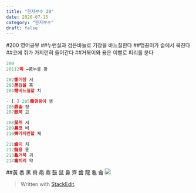 ```yaml
---
title: "한자부수 20"
date: 2020-07-15
category: "한자부수"
draft: false
---
```

#200 영어공부
##누런실과 검은바늘로 기장을 바느질한다
##맹꽁이가 솥에서 북친다
##코에 쥐가 가지런히 들어간다
##거북이와 용은 이빨로 피리를 분다
```js
200
20112획 →黃누를 황

202黍기장 서
203黑검을 흑
204黹바느질할 치

- [ ] 205黽맹꽁이 맹
206鼎솥 정
207鼓북 고

208鼠쥐 서
209鼻코 비
210齊가지런할 제

211齒이 치
212龍용 룡
213龜거북 귀
214龠피리 약
```
##黃 黍 黑 黹 黽 鼎 鼓 鼠 鼻 齊 齒 龍 龜 龠
![](https://i.ibb.co/YtMDpMJ/200.png)

> Written with [StackEdit](https://stackedit.io/).
<!--stackedit_data:
eyJoaXN0b3J5IjpbLTE0NDY0NTY3MDddfQ==
-->